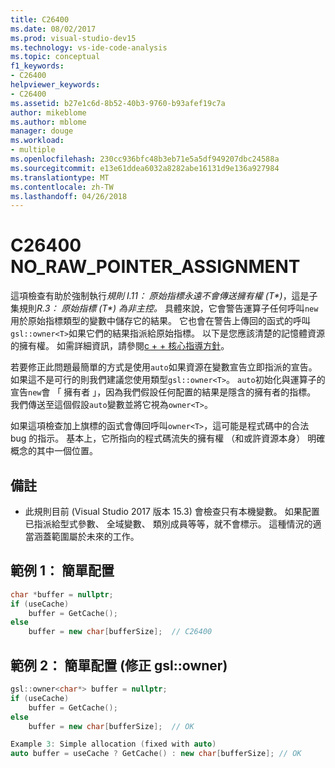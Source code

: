 ```yaml
---
title: C26400
ms.date: 08/02/2017
ms.prod: visual-studio-dev15
ms.technology: vs-ide-code-analysis
ms.topic: conceptual
f1_keywords:
- C26400
helpviewer_keywords:
- C26400
ms.assetid: b27e1c6d-8b52-40b3-9760-b93afef19c7a
author: mikeblome
ms.author: mblome
manager: douge
ms.workload:
- multiple
ms.openlocfilehash: 230cc936bfc48b3eb71e5a5df949207dbc24588a
ms.sourcegitcommit: e13e61ddea6032a8282abe16131d9e136a927984
ms.translationtype: MT
ms.contentlocale: zh-TW
ms.lasthandoff: 04/26/2018
---
```

# <a name="c26400-norawpointerassignment"></a>C26400 NO_RAW_POINTER_ASSIGNMENT
這項檢查有助於強制執行*規則 I.11： 原始指標永遠不會傳送擁有權 (T\*)*，這是子集規則*R.3： 原始指標 (T\*) 為非主控。* 具體來說，它會警告運算子任何呼叫`new`用於原始指標類型的變數中儲存它的結果。 它也會在警告上傳回的函式的呼叫`gsl::owner<T>`如果它們的結果指派給原始指標。 以下是您應該清楚的記憶體資源的擁有權。 如需詳細資訊，請參閱[c + + 核心指導方針](http://github.com/isocpp/CppCoreGuidelines/blob/master/CppCoreGuidelines.md#r-resource-management)。

若要修正此問題最簡單的方式是使用`auto`如果資源在變數宣告立即指派的宣告。 如果這不是可行的則我們建議您使用類型`gsl::owner<T>`。 `auto`初始化與運算子的宣告`new`會 「 擁有者 」，因為我們假設任何配置的結果是隱含的擁有者的指標。 我們傳送至這個假設`auto`變數並將它視為`owner<T>`。

如果這項檢查加上旗標的函式會傳回呼叫`owner<T>`，這可能是程式碼中的合法 bug 的指示。 基本上，它所指向的程式碼流失的擁有權 （和或許資源本身） 明確概念的其中一個位置。

## <a name="remarks"></a>備註
- 此規則目前 (Visual Studio 2017 版本 15.3) 會檢查只有本機變數。 如果配置已指派給型式參數、 全域變數、 類別成員等等，就不會標示。 這種情況的適當涵蓋範圍屬於未來的工作。

## <a name="example-1-simple-allocation"></a>範例 1： 簡單配置
```cpp
char *buffer = nullptr;
if (useCache)
    buffer = GetCache();
else
    buffer = new char[bufferSize];  // C26400
```

## <a name="example-2-simple-allocation-fixed-with-gslownert"></a>範例 2： 簡單配置 (修正 gsl::owner<T>)
```cpp
gsl::owner<char*> buffer = nullptr;
if (useCache)
    buffer = GetCache();
else
    buffer = new char[bufferSize];  // OK

Example 3: Simple allocation (fixed with auto)
auto buffer = useCache ? GetCache() : new char[bufferSize]; // OK
```

